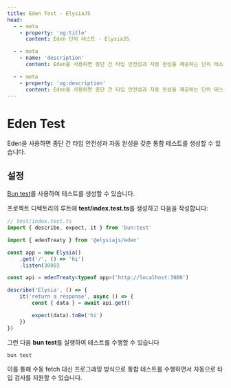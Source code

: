 ```yaml
---
title: Eden Test - ElysiaJS
head:
  - - meta
    - property: 'og:title'
      content: Eden 단위 테스트 - ElysiaJS

  - - meta
    - name: 'description'
      content: Eden을 사용하면 종단 간 타입 안전성과 자동 완성을 제공하는 단위 테스트를 수행하고, 마이그레이션에서 타입 안전성을 추적할 수 있습니다

  - - meta
    - property: 'og:description'
      content: Eden을 사용하면 종단 간 타입 안전성과 자동 완성을 제공하는 단위 테스트를 수행하고, 마이그레이션에서 타입 안전성을 추적할 수 있습니다
---
```


# Eden Test
Eden을 사용하면 종단 간 타입 안전성과 자동 완성을 갖춘 통합 테스트를 생성할 수 있습니다.

## 설정
[Bun test](https://bun.sh/guides/test/watch-mode)를 사용하여 테스트를 생성할 수 있습니다.

프로젝트 디렉토리의 루트에 **test/index.test.ts**를 생성하고 다음을 작성합니다:

```typescript
// test/index.test.ts
import { describe, expect, it } from 'bun:test'

import { edenTreaty } from '@elysiajs/eden'

const app = new Elysia()
    .get('/', () => 'hi')
    .listen(3000)

const api = edenTreaty<typeof app>('http://localhost:3000')

describe('Elysia', () => {
    it('return a response', async () => {
        const { data } = await api.get()

        expect(data).toBe('hi')
    })
})
```

그런 다음 **bun test**를 실행하여 테스트를 수행할 수 있습니다

```bash
bun test
```

이를 통해 수동 fetch 대신 프로그래밍 방식으로 통합 테스트를 수행하면서 자동으로 타입 검사를 지원할 수 있습니다.
